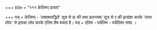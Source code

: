 +++
title = "१११ केलिमर् प्रत्यय"

+++
पच् + केलिमर् - ‘लशक्वतद्धिते' सूत्र से क् की तथा हलन्त्यम्' सूत्र से र् की इत्संज्ञा करके 'तस्य लोपः' से इसका लोप करके एलिम शेष बचता है।
पच् + एलिम - पचेलिम - पचेलिमाः माषाः ।